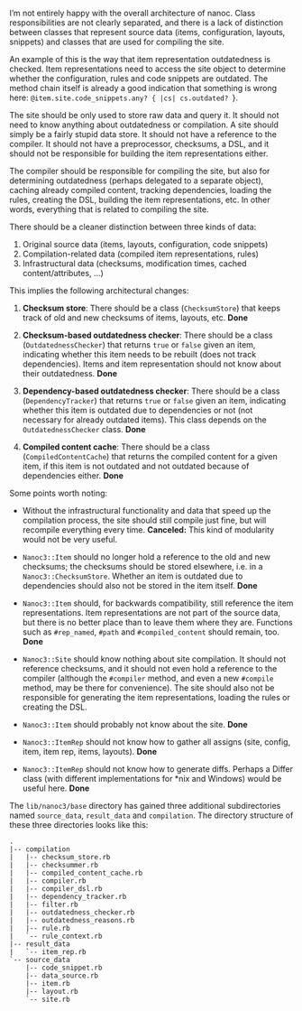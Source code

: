 I’m not entirely happy with the overall architecture of nanoc. Class responsibilities are not clearly separated, and there is a lack of distinction between classes that represent source data (items, configuration, layouts, snippets) and classes that are used for compiling the site.

An example of this is the way that item representation outdatedness is checked. Item representations need to access the site object to determine whether the configuration, rules and code snippets are outdated. The method chain itself is already a good indication that something is wrong here: `@item.site.code_snippets.any? { |cs| cs.outdated? `}.

The site should be only used to store raw data and query it. It should not need to know anything about outdatedness or compilation. A site should simply be a fairly stupid data store. It should not have a reference to the compiler. It should not have a preprocessor, checksums, a DSL, and it should not be responsible for building the item representations either.

The compiler should be responsible for compiling the site, but also for determining outdatedness (perhaps delegated to a separate object), caching already compiled content, tracking dependencies, loading the rules, creating the DSL, building the item representations, etc. In other words, everything that is related to compiling the site.

There should be a cleaner distinction between three kinds of data:

1. Original source data (items, layouts, configuration, code snippets)
2. Compilation-related data (compiled item representations, rules)
3. Infrastructural data (checksums, modification times, cached content/attributes, …)

This implies the following architectural changes:

1. **Checksum store**: There should be a class (`ChecksumStore`) that keeps track of old and new checksums of items, layouts, etc. **Done**

2. **Checksum-based outdatedness checker**: There should be a class (`OutdatednessChecker`) that returns `true` or `false` given an item, indicating whether this item needs to be rebuilt (does not track dependencies). Items and item representation should not know about their outdatedness. **Done**

3. **Dependency-based outdatedness checker**: There should be a class (`DependencyTracker`) that returns `true` or `false` given an item, indicating whether this item is outdated due to dependencies or not (not necessary for already outdated items). This class depends on the `OutdatednessChecker` class. **Done**

4. **Compiled content cache**: There should be a class (`CompiledContentCache`) that returns the compiled content for a given item, if this item is not outdated and not outdated because of dependencies either. **Done**

Some points worth noting:

* Without the infrastructural functionality and data that speed up the compilation process, the site should still compile just fine, but will recompile everything every time. **Canceled:** This kind of modularity would not be very useful.

* `Nanoc3::Item` should no longer hold a reference to the old and new checksums; the checksums should be stored elsewhere, i.e. in a `Nanoc3::ChecksumStore`. Whether an item is outdated due to dependencies should also not be stored in the item itself. **Done**

* `Nanoc3::Item` should, for backwards compatibility, still reference the item representations. Item representations are not part of the source data, but there is no better place than to leave them where they are. Functions such as `#rep_named`, `#path` and `#compiled_content` should remain, too. **Done**

* `Nanoc3::Site` should know nothing about site compilation. It should not reference checksums, and it should not even hold a reference to the compiler (although the `#compiler` method, and even a new `#compile` method, may be there for convenience). The site should also not be responsible for generating the item representations, loading the rules or creating the DSL.

* `Nanoc3::Item` should probably not know about the site. **Done**

* `Nanoc3::ItemRep` should not know how to gather all assigns (site, config, item, item rep, items, layouts). **Done**

* `Nanoc3::ItemRep` should not know how to generate diffs. Perhaps a Differ class (with different implementations for *nix and Windows) would be useful here. **Done**

The `lib/nanoc3/base` directory has gained three additional subdirectories named `source_data`, `result_data` and `compilation`. The directory structure of these three directories looks like this:

	.
	|-- compilation
	|   |-- checksum_store.rb
	|   |-- checksummer.rb
	|   |-- compiled_content_cache.rb
	|   |-- compiler.rb
	|   |-- compiler_dsl.rb
	|   |-- dependency_tracker.rb
	|   |-- filter.rb
	|   |-- outdatedness_checker.rb
	|   |-- outdatedness_reasons.rb
	|   |-- rule.rb
	|   `-- rule_context.rb
	|-- result_data
	|   `-- item_rep.rb
	`-- source_data
	    |-- code_snippet.rb
	    |-- data_source.rb
	    |-- item.rb
	    |-- layout.rb
	    `-- site.rb